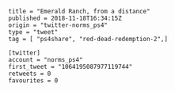 ```
title = "Emerald Ranch, from a distance"
published = 2018-11-18T16:34:15Z
origin = "twitter-norms_ps4"
type = "tweet"
tag = [ "ps4share", "red-dead-redemption-2",]

[twitter]
account = "norms_ps4"
first_tweet = "1064195087977119744"
retweets = 0
favourites = 0
```

<p class='image'><img src='https://mnf.m17s.net/2018/11/18/DsTHyoPWwAMdJNi.jpg' alt=''></p>


